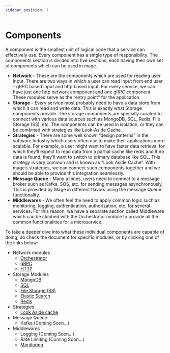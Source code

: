 ```yaml
---
sidebar_position: 1
---
```


# Components
A component is the smallest unit of logical code that a service can effectively use. Every component has a single type of responsibility. The components section is divided into five sections, each having their own set of components which can be used in mage.
- **Network** - These are the components which are used for reading user input. There are two ways in which a user can read input from end user - gRPC based input and http based input. For every service, we can have just one http network component and one gRPC component. These modules serve as the “entry point” for the application.
- **Storage** - Every service most probably need to have a data store from which it can read and write data. This is exactly what Storage components provide. The storage components are specially curated to connect with various data sources such as MongoDB, SQL, Redis, File Storage (S3), etc. The components can be used in isolation, or they can be combined with strategies like Look-Aside Cache.
- **Strategies** - There are some well known “design patterns” in the software Industry which users often use to make their applications more scalable. For example, a user might want to have faster data retrieval for which they’ll expect to read data from a partial cache like redis and if no data is found, they’ll want to switch to primary database like SQL. This strategy is very common and is known as “Look Aside Cache”. With mage’s strategies, we can connect such components together and we should be able to provide this integration seamlessly.
- **Message Queue** - Many a times, users need to connect to a message broker such as Kafka, SQS, etc. for sending messages asynchronously. This is provided by Mage in different flavors using the message Queue functionality.
- **Middlewares** - We often feel the need to apply common logic such as monitoring, logging, authentication, authorization, etc. for several services. For this reason, we have a separate section called Middleware which can be clubbed with the Orchestrator module to provide all the common functionalities for a microservice.

To take a deeper dive into what these individual components are capable of doing, do check the document for specific modules, or by clicking one of the links below:
- Network modules
    - [Orchestrator](./Orchestrator)
    - [gRPC](./gRPC%20Connector)
    - [HTTP](./HTTP%20Connector)
- Storage Modules
    - [MongoDB](./MongoDB)
    - [SQL](./SQL)
    - [File Storage (S3)](./File%20Storage)
    - [Elastic Search](./Elastic%20Search)
    - [Redis](./Redis)
- Strategies
    - [Look Aside cache](./Look%20Aside%20Cache)
- Message Queue
    - Kafka (Coming Soon...)
- Middlewares
    - Logging (Coming Soon...)
    - Rate Limiting (Coming Soon...)
    - [Monitoring](./Monitoring)
